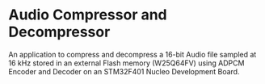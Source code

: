 # Audio Compressor and Decompressor
An application to compress and decompress a 16-bit Audio file sampled at 16 kHz stored in an external Flash memory (W25Q64FV) using ADPCM Encoder and Decoder on an STM32F401 Nucleo Development Board.

